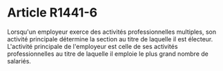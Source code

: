 # Article R1441-6

  
Lorsqu'un employeur exerce des activités professionnelles multiples, son activité principale détermine la section au titre de laquelle il est électeur.   
L'activité principale de l'employeur est celle de ses activités professionnelles au titre de laquelle il emploie le plus grand nombre de salariés.